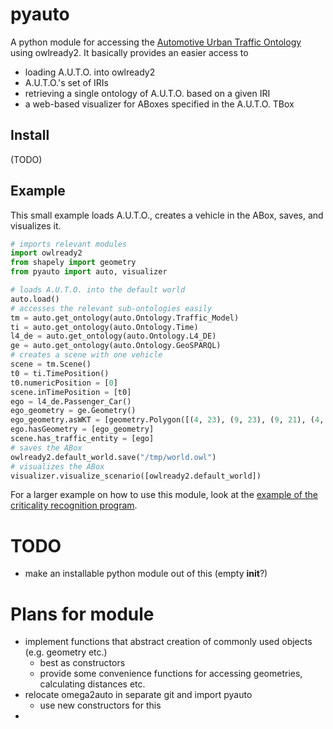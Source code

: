 # pyauto

A python module for accessing the [Automotive Urban Traffic Ontology](https://github.com/lu-w/auto/) using owlready2.
It basically provides an easier access to
- loading A.U.T.O. into owlready2
- A.U.T.O.'s set of IRIs
- retrieving a single ontology of A.U.T.O. based on a given IRI
- a web-based visualizer for ABoxes specified in the A.U.T.O. TBox

## Install

(TODO)

## Example

This small example loads A.U.T.O., creates a vehicle in the ABox, saves, and visualizes it.

```python
# imports relevant modules
import owlready2
from shapely import geometry
from pyauto import auto, visualizer

# loads A.U.T.O. into the default world
auto.load()
# accesses the relevant sub-ontologies easily
tm = auto.get_ontology(auto.Ontology.Traffic_Model)
ti = auto.get_ontology(auto.Ontology.Time)
l4_de = auto.get_ontology(auto.Ontology.L4_DE)
ge = auto.get_ontology(auto.Ontology.GeoSPARQL)
# creates a scene with one vehicle
scene = tm.Scene()
t0 = ti.TimePosition()
t0.numericPosition = [0]
scene.inTimePosition = [t0]
ego = l4_de.Passenger_Car()
ego_geometry = ge.Geometry()
ego_geometry.asWKT = [geometry.Polygon([(4, 23), (9, 23), (9, 21), (4, 21), (4, 23)]).wkt]
ego.hasGeometry = [ego_geometry]
scene.has_traffic_entity = [ego]
# saves the ABox
owlready2.default_world.save("/tmp/world.owl")
# visualizes the ABox
visualizer.visualize_scenario([owlready2.default_world])
```

For a larger example on how to use this module, look at the [example of the criticality recognition program](https://github.com/lu-w/criticality-recognition/blob/main/inputs/example_fuc_2_3.py).

# TODO

- make an installable python module out of this (empty __init__?)

# Plans for module
- implement functions that abstract creation of commonly used objects (e.g. geometry etc.)
  - best as constructors
  - provide some convenience functions for accessing geometries, calculating distances etc.
- relocate omega2auto in separate git and import pyauto
  - use new constructors for this
- 